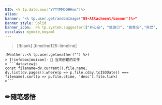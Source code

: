 ```yaml
---
UID: <% tp.date.now("YYYYMMDDHHmm")%> 
alias:
banner: "<% tp.user.getrandomImage("99-Attachment/banner")%>"
Banner style: Solid
banner_icon:  <% tp.system.suggester(["开心😀", "低落😐", "疲惫😪","爽😎","平静😶"], ["😀", "😐", "😪", "😎", "😶"],false,'今天心情如何？') %>
cssclass: mynote,noyaml
---
```

> [!blank] 
> [timeline125::timeline]
```ad-flex
(Weather::<% tp.user.getweather("") %>)
> [!infobox|noicon]- 🔖 当天创建的文件
> ```dataviewjs 
const filename=dv.current().file.name;
dv.list(dv.pages().where(p => p.file.cday.toISODate() === filename).sort(p => p.file.ctime, 'desc').file.link) 
>```
```
## ✏随笔感悟

